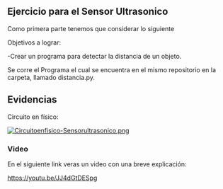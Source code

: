 ## Ejercicio para el Sensor Ultrasonico



Como primera parte tenemos que considerar lo siguiente


Objetivos a lograr:


 -Crear un programa para detectar la distancia de un objeto.






Se corre el Programa el cual se encuentra en el mismo repositorio en la carpeta, llamado distancia.py.


## Evidencias


Circuito en físico:


[![Circuitoenfisico-Sensorultrasonico.png](https://i.postimg.cc/fTVyZW5R/Circuitoenfisico-Sensorultrasonico.png)](https://postimg.cc/D8KnPTt9)


### Video


En el siguiente link veras un video con una breve explicación:


https://youtu.be/JJ4dGtDESpg




